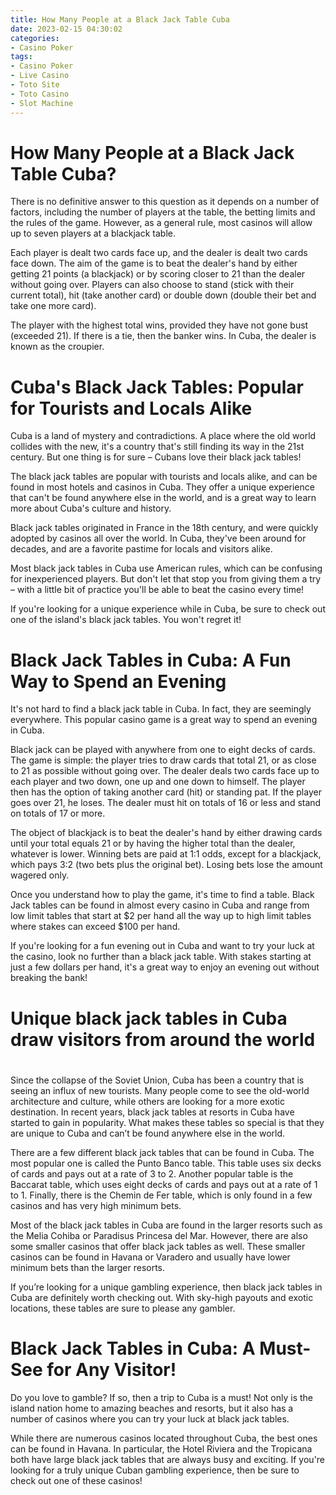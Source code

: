 ```yaml
---
title: How Many People at a Black Jack Table Cuba
date: 2023-02-15 04:30:02
categories:
- Casino Poker
tags:
- Casino Poker
- Live Casino
- Toto Site
- Toto Casino
- Slot Machine
---
```



#  How Many People at a Black Jack Table Cuba?

There is no definitive answer to this question as it depends on a number of factors, including the number of players at the table, the betting limits and the rules of the game. However, as a general rule, most casinos will allow up to seven players at a blackjack table.

Each player is dealt two cards face up, and the dealer is dealt two cards face down. The aim of the game is to beat the dealer's hand by either getting 21 points (a blackjack) or by scoring closer to 21 than the dealer without going over. Players can also choose to stand (stick with their current total), hit (take another card) or double down (double their bet and take one more card).

The player with the highest total wins, provided they have not gone bust (exceeded 21). If there is a tie, then the banker wins. In Cuba, the dealer is known as the croupier.

#  Cuba's Black Jack Tables: Popular for Tourists and Locals Alike

Cuba is a land of mystery and contradictions. A place where the old world collides with the new, it's a country that's still finding its way in the 21st century. But one thing is for sure – Cubans love their black jack tables!

The black jack tables are popular with tourists and locals alike, and can be found in most hotels and casinos in Cuba. They offer a unique experience that can't be found anywhere else in the world, and is a great way to learn more about Cuba's culture and history.

Black jack tables originated in France in the 18th century, and were quickly adopted by casinos all over the world. In Cuba, they've been around for decades, and are a favorite pastime for locals and visitors alike.

Most black jack tables in Cuba use American rules, which can be confusing for inexperienced players. But don't let that stop you from giving them a try – with a little bit of practice you'll be able to beat the casino every time!

If you're looking for a unique experience while in Cuba, be sure to check out one of the island's black jack tables. You won't regret it!

#  Black Jack Tables in Cuba: A Fun Way to Spend an Evening

It's not hard to find a black jack table in Cuba. In fact, they are seemingly everywhere. This popular casino game is a great way to spend an evening in Cuba.

Black jack can be played with anywhere from one to eight decks of cards. The game is simple: the player tries to draw cards that total 21, or as close to 21 as possible without going over. The dealer deals two cards face up to each player and two down, one up and one down to himself. The player then has the option of taking another card (hit) or standing pat. If the player goes over 21, he loses. The dealer must hit on totals of 16 or less and stand on totals of 17 or more.

The object of blackjack is to beat the dealer's hand by either drawing cards until your total equals 21 or by having the higher total than the dealer, whatever is lower. Winning bets are paid at 1:1 odds, except for a blackjack, which pays 3:2 (two bets plus the original bet). Losing bets lose the amount wagered only.

Once you understand how to play the game, it's time to find a table. Black Jack tables can be found in almost every casino in Cuba and range from low limit tables that start at $2 per hand all the way up to high limit tables where stakes can exceed $100 per hand.

If you're looking for a fun evening out in Cuba and want to try your luck at the casino, look no further than a black jack table. With stakes starting at just a few dollars per hand, it's a great way to enjoy an evening out without breaking the bank!

#  Unique black jack tables in Cuba draw visitors from around the world

#

Since the collapse of the Soviet Union, Cuba has been a country that is seeing an influx of new tourists. Many people come to see the old-world architecture and culture, while others are looking for a more exotic destination. In recent years, black jack tables at resorts in Cuba have started to gain in popularity. What makes these tables so special is that they are unique to Cuba and can’t be found anywhere else in the world.

There are a few different black jack tables that can be found in Cuba. The most popular one is called the Punto Banco table. This table uses six decks of cards and pays out at a rate of 3 to 2. Another popular table is the Baccarat table, which uses eight decks of cards and pays out at a rate of 1 to 1. Finally, there is the Chemin de Fer table, which is only found in a few casinos and has very high minimum bets.

Most of the black jack tables in Cuba are found in the larger resorts such as the Melia Cohiba or Paradisus Princesa del Mar. However, there are also some smaller casinos that offer black jack tables as well. These smaller casinos can be found in Havana or Varadero and usually have lower minimum bets than the larger resorts.

If you’re looking for a unique gambling experience, then black jack tables in Cuba are definitely worth checking out. With sky-high payouts and exotic locations, these tables are sure to please any gambler.

#  Black Jack Tables in Cuba: A Must-See for Any Visitor!

Do you love to gamble? If so, then a trip to Cuba is a must! Not only is the island nation home to amazing beaches and resorts, but it also has a number of casinos where you can try your luck at black jack tables.

While there are numerous casinos located throughout Cuba, the best ones can be found in Havana. In particular, the Hotel Riviera and the Tropicana both have large black jack tables that are always busy and exciting. If you're looking for a truly unique Cuban gambling experience, then be sure to check out one of these casinos!